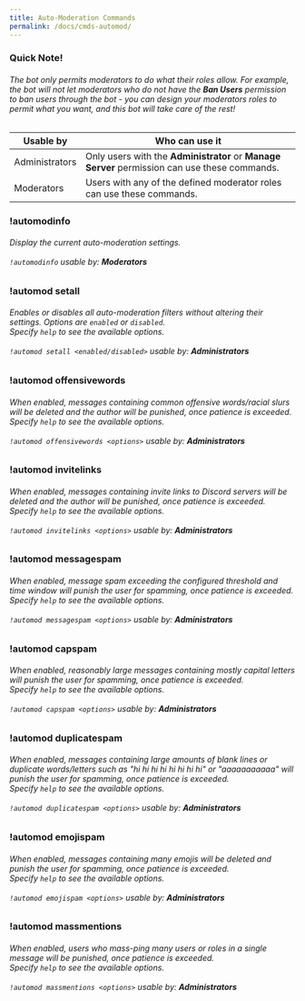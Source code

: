 ```yaml
---
title: Auto-Moderation Commands
permalink: /docs/cmds-automod/
---
```

<div class="panel panel-info">
	<div class="panel-heading">
		<h3 class="panel-title" id="warn">Quick Note!</h3>
	</div>
	<div class="panel-body">
    <table class="table table-striped table-hover ">
    <thead>
      <h6>The bot only permits moderators to do what their roles allow. For example, the bot will not let moderators who do not have the <strong>Ban Users</strong> permission to ban users through the bot - you can design your moderators roles to permit what you want, and this bot will take care of the rest!</h6>
      <tr>
        <th>Usable by</th>
        <th>Who can use it</th>
      </tr>
    </thead>
    <tbody>
      <tr>
        <td>Administrators</td>
        <td>Only users with the <strong>Administrator</strong> or <strong>Manage Server</strong> permission can use these commands.</td>
      </tr>
      <tr>
        <td>Moderators</td>
        <td>Users with any of the defined moderator roles can use these commands.</td>
      </tr>
    </tbody>
    </table>
	</div>
</div>
<div class="panel panel-primary">
	<div class="panel-heading">
		<h3 class="panel-title" id="automodinfo">!automodinfo</h3>
	</div>
	<div class="panel-body">
    <h6>Display the current auto-moderation settings.<br/><br/><code>!automodinfo</code> usable by: <strong>Moderators</strong></h6>
	</div>
</div>
<div class="panel panel-primary">
	<div class="panel-heading">
		<h3 class="panel-title" id="automod-setall">!automod setall</h3>
	</div>
	<div class="panel-body">
    <h6>Enables or disables all auto-moderation filters without altering their settings. Options are <code>enabled</code> or <code>disabled</code>.<br/>Specify <code>help</code> to see the available options.<br/><br/><code>!automod setall &lt;enabled/disabled&gt;</code> usable by: <strong>Administrators</strong></h6>
	</div>
</div>
<div class="panel panel-primary">
	<div class="panel-heading">
		<h3 class="panel-title" id="automod-offensivewords">!automod offensivewords</h3>
	</div>
	<div class="panel-body">
    <h6>When enabled, messages containing common offensive words/racial slurs will be deleted and the author will be punished, once patience is exceeded.<br/>Specify <code>help</code> to see the available options.<br/><br/><code>!automod offensivewords &lt;options&gt;</code> usable by: <strong>Administrators</strong></h6>
	</div>
</div>
<div class="panel panel-primary">
	<div class="panel-heading">
		<h3 class="panel-title" id="automod-invitelinks">!automod invitelinks</h3>
	</div>
	<div class="panel-body">
    <h6>When enabled, messages containing invite links to Discord servers will be deleted and the author will be punished, once patience is exceeded.<br/>Specify <code>help</code> to see the available options.<br/><br/><code>!automod invitelinks &lt;options&gt;</code> usable by: <strong>Administrators</strong></h6>
	</div>
</div>
<div class="panel panel-primary">
	<div class="panel-heading">
		<h3 class="panel-title" id="automod-messagespam">!automod messagespam</h3>
	</div>
	<div class="panel-body">
    <h6>When enabled, message spam exceeding the configured threshold and time window will punish the user for spamming, once patience is exceeded.<br/>Specify <code>help</code> to see the available options.<br/><br/><code>!automod messagespam &lt;options&gt;</code> usable by: <strong>Administrators</strong></h6>
	</div>
</div>
<div class="panel panel-primary">
	<div class="panel-heading">
		<h3 class="panel-title" id="automod-capspam">!automod capspam</h3>
	</div>
	<div class="panel-body">
    <h6>When enabled, reasonably large messages containing mostly capital letters will punish the user for spamming, once patience is exceeded.<br/>Specify <code>help</code> to see the available options.<br/><br/><code>!automod capspam &lt;options&gt;</code> usable by: <strong>Administrators</strong></h6>
	</div>
</div>
<div class="panel panel-primary">
	<div class="panel-heading">
		<h3 class="panel-title" id="automod-duplicatespam">!automod duplicatespam</h3>
	</div>
	<div class="panel-body">
    <h6>When enabled, messages containing large amounts of blank lines or duplicate words/letters such as "hi hi hi hi hi hi hi hi" or "aaaaaaaaaaa" will punish the user for spamming, once patience is exceeded.<br/>Specify <code>help</code> to see the available options.<br/><br/><code>!automod duplicatespam &lt;options&gt;</code> usable by: <strong>Administrators</strong></h6>
	</div>
</div>
<div class="panel panel-primary">
	<div class="panel-heading">
		<h3 class="panel-title" id="automod-emojispam">!automod emojispam</h3>
	</div>
	<div class="panel-body">
    <h6>When enabled, messages containing many emojis will be deleted and punish the user for spamming, once patience is exceeded.<br/>Specify <code>help</code> to see the available options.<br/><br/><code>!automod emojispam &lt;options&gt;</code> usable by: <strong>Administrators</strong></h6>
	</div>
</div>
<div class="panel panel-primary">
	<div class="panel-heading">
		<h3 class="panel-title" id="automod-massmentions">!automod massmentions</h3>
	</div>
	<div class="panel-body">
    <h6>When enabled, users who mass-ping many users or roles in a single message will be punished, once patience is exceeded.<br/>Specify <code>help</code> to see the available options.<br/><br/><code>!automod massmentions &lt;options&gt;</code> usable by: <strong>Administrators</strong></h6>
	</div>
</div>
